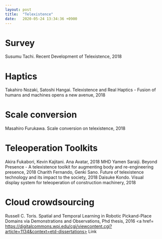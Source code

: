 ```yaml
---
layout: post
title:  "Telexistence"
date:   2020-05-24 13:34:36 +0900
---
```


# Survey
Susumu Tachi. Recent Development of Telexistence, 2018

# Haptics
Takahiro Nozaki, Satoshi Hangai. Telexistence and Real Haptics - Fusion of humans and machines opens a new avenue, 2018

# Scale conversion
Masahiro Furukawa. Scale conversion on telexistence, 2018

# Teleoperation Toolkits
Akira Fukabori, Kevin Kajitani. Ana Avatar, 2018
MHD Yamen Saraiji. Beyond Presence - A telexistence toolkit for augmenting body and re-engineering presence, 2018
Charith Fernando, Genki Sano. Future of telexistence technology and its impact to the society, 2018
Daisuke Kondo. Visual display system for teleoperation of construction machinery, 2018

# Cloud crowdsourcing
Russell C. Toris. Spatial and Temporal Learning in Robotic Pickand-Place Domains via Demonstrations and Observations, Phd thesis, 2016 <a href= https://digitalcommons.wpi.edu/cgi/viewcontent.cgi?article=1134&context=etd-dissertations> Link </a>
